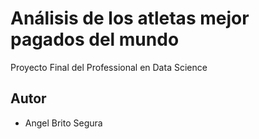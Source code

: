 # Análisis de los atletas mejor pagados del mundo
Proyecto Final del Professional en Data Science

## Autor
* Angel Brito Segura
